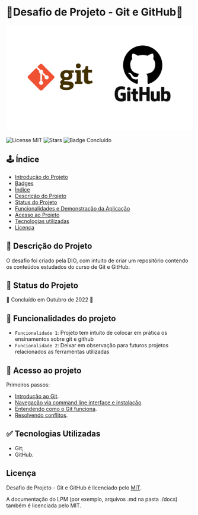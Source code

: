 # 🐙Desafio de Projeto - Git e GitHub🐙
![Imagem de Capa](gitgithub.png)



![License MIT](https://img.shields.io/badge/license-MIT-brightgreen?style=for-the-badge)
![Stars](https://img.shields.io/github/stars/Clousbi/Dio-desafio-1?style=for-the-badge)
![Badge Concluído](https://img.shields.io/badge/status-conclu%C3%ADdo-yellow?style=for-the-badge)



## 🕹️ Índice 

* [Introdução do Projeto](#Título-e-Imagem-de-capa)
* [Badges](#badges)
* [Índice](#índice)
* [Descrição do Projeto](#descrição-do-projeto)
* [Status do Projeto](#status-do-Projeto)
* [Funcionalidades e Demonstração da Aplicação](#funcionalidades-e-demonstração-da-aplicação)
* [Acesso ao Projeto](#acesso-ao-projeto)
* [Tecnologias utilizadas](#tecnologias-utilizadas)
* [Licença](#licença)

## 🔴 Descrição do Projeto

O desafio foi criado pela DIO, com intuito de criar um repositório contendo os conteúdos estudados do curso de Git e GitHub.



## 🔴 Status do Projeto
 
:construction:  Concluído em Outubro de 2022  :construction:



## :hammer: Funcionalidades do projeto

- `Funcionalidade 1`: Projeto tem intuito de colocar em prática os ensinamentos sobre git e github
- `Funcionalidade 2`: Deixar em observação para futuros projetos relacionados as ferramentas utilizadas


## 🔴 Acesso ao projeto

Primeiros passos: 
* [Introdução ao Git](https://github.com/Clousbi/Dio-desafio-1/tree/main/Introdu%C3%A7%C3%A3o%20ao%20Git). 
* [Navegação via command line interface e instalação](https://github.com/Clousbi/Dio-desafio-1/tree/main/Navega%C3%A7%C3%A3o%20via%20command%20line%20interface%20e%20instala%C3%A7%C3%A3o).
* [Entendendo como o Git funciona](https://github.com/Clousbi/Dio-desafio-1/tree/main/Entendendo%20como%20o%20Git%20funciona).
* [Resolvendo conflitos](https://github.com/Clousbi/Dio-desafio-1/tree/main/Resolvendo%20conflitos).      

## :white_check_mark: Tecnologias Utilizadas
* Git;
* GitHub.

## Licença
Desafio de Projeto - Git e GitHub é licenciado pelo [MIT](https://github.com/Clousbi/Dio-desafio-1/blob/main/LICENSE). 
>
A documentação do LPM (por exemplo, arquivos .md na pasta ./docs) também é licenciada pelo MIT.